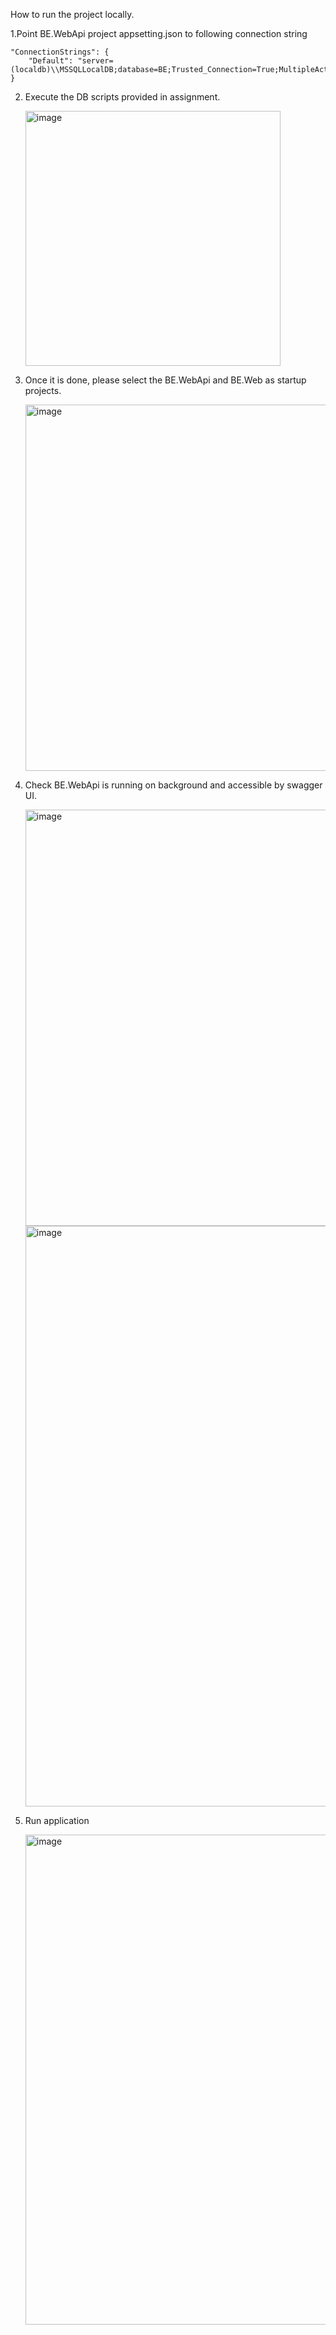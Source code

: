 How to run the project locally.

1.Point BE.WebApi project appsetting.json to following connection string

    "ConnectionStrings": {
        "Default": "server=(localdb)\\MSSQLLocalDB;database=BE;Trusted_Connection=True;MultipleActiveResultSets=true"
    }
2. Execute the DB scripts provided in assignment.
   
   <img width="408" alt="image" src="https://user-images.githubusercontent.com/9354355/157807455-825937a3-442b-4d2b-aef0-ae23c75a0c23.png">

3. Once it is done, please select the BE.WebApi and BE.Web as startup projects.

   <img width="586" alt="image" src="https://user-images.githubusercontent.com/9354355/157807307-9ea5bc03-f46a-4acd-9c6b-f1791779c516.png">

4. Check BE.WebApi is running on background and accessible  by swagger UI.
   
   <img width="666" alt="image" src="https://user-images.githubusercontent.com/9354355/157807748-5802a1d8-aa2e-41ef-936e-20719b225500.png">
   
   <img width="929" alt="image" src="https://user-images.githubusercontent.com/9354355/157807859-d6bb6349-9309-4465-b832-7cba5323a764.png">

5. Run application 
    
    <img width="784" alt="image" src="https://user-images.githubusercontent.com/9354355/157807588-021b2964-7b77-4070-9065-1b3aed9da646.png">


